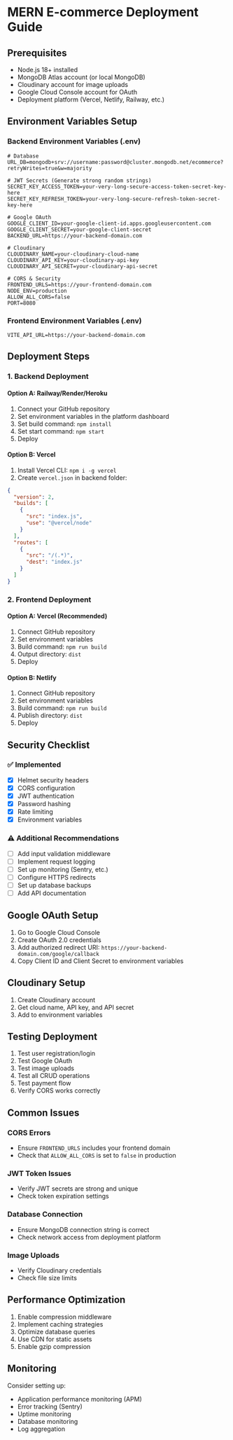 # MERN E-commerce Deployment Guide

## Prerequisites
- Node.js 18+ installed
- MongoDB Atlas account (or local MongoDB)
- Cloudinary account for image uploads
- Google Cloud Console account for OAuth
- Deployment platform (Vercel, Netlify, Railway, etc.)

## Environment Variables Setup

### Backend Environment Variables (.env)
```env
# Database
URL_DB=mongodb+srv://username:password@cluster.mongodb.net/ecommerce?retryWrites=true&w=majority

# JWT Secrets (Generate strong random strings)
SECRET_KEY_ACCESS_TOKEN=your-very-long-secure-access-token-secret-key-here
SECRET_KEY_REFRESH_TOKEN=your-very-long-secure-refresh-token-secret-key-here

# Google OAuth
GOOGLE_CLIENT_ID=your-google-client-id.apps.googleusercontent.com
GOOGLE_CLIENT_SECRET=your-google-client-secret
BACKEND_URL=https://your-backend-domain.com

# Cloudinary
CLOUDINARY_NAME=your-cloudinary-cloud-name
CLOUDINARY_API_KEY=your-cloudinary-api-key
CLOUDINARY_API_SECRET=your-cloudinary-api-secret

# CORS & Security
FRONTEND_URLS=https://your-frontend-domain.com
NODE_ENV=production
ALLOW_ALL_CORS=false
PORT=8080
```

### Frontend Environment Variables (.env)
```env
VITE_API_URL=https://your-backend-domain.com
```

## Deployment Steps

### 1. Backend Deployment

#### Option A: Railway/Render/Heroku
1. Connect your GitHub repository
2. Set environment variables in the platform dashboard
3. Set build command: `npm install`
4. Set start command: `npm start`
5. Deploy

#### Option B: Vercel
1. Install Vercel CLI: `npm i -g vercel`
2. Create `vercel.json` in backend folder:
```json
{
  "version": 2,
  "builds": [
    {
      "src": "index.js",
      "use": "@vercel/node"
    }
  ],
  "routes": [
    {
      "src": "/(.*)",
      "dest": "index.js"
    }
  ]
}
```

### 2. Frontend Deployment

#### Option A: Vercel (Recommended)
1. Connect GitHub repository
2. Set environment variables
3. Build command: `npm run build`
4. Output directory: `dist`
5. Deploy

#### Option B: Netlify
1. Connect GitHub repository
2. Set environment variables
3. Build command: `npm run build`
4. Publish directory: `dist`
5. Deploy

## Security Checklist

### ✅ Implemented
- [x] Helmet security headers
- [x] CORS configuration
- [x] JWT authentication
- [x] Password hashing
- [x] Rate limiting
- [x] Environment variables

### ⚠️ Additional Recommendations
- [ ] Add input validation middleware
- [ ] Implement request logging
- [ ] Set up monitoring (Sentry, etc.)
- [ ] Configure HTTPS redirects
- [ ] Set up database backups
- [ ] Add API documentation

## Google OAuth Setup

1. Go to Google Cloud Console
2. Create OAuth 2.0 credentials
3. Add authorized redirect URI: `https://your-backend-domain.com/google/callback`
4. Copy Client ID and Client Secret to environment variables

## Cloudinary Setup

1. Create Cloudinary account
2. Get cloud name, API key, and API secret
3. Add to environment variables

## Testing Deployment

1. Test user registration/login
2. Test Google OAuth
3. Test image uploads
4. Test all CRUD operations
5. Test payment flow
6. Verify CORS works correctly

## Common Issues

### CORS Errors
- Ensure `FRONTEND_URLS` includes your frontend domain
- Check that `ALLOW_ALL_CORS` is set to `false` in production

### JWT Token Issues
- Verify JWT secrets are strong and unique
- Check token expiration settings

### Database Connection
- Ensure MongoDB connection string is correct
- Check network access from deployment platform

### Image Uploads
- Verify Cloudinary credentials
- Check file size limits

## Performance Optimization

1. Enable compression middleware
2. Implement caching strategies
3. Optimize database queries
4. Use CDN for static assets
5. Enable gzip compression

## Monitoring

Consider setting up:
- Application performance monitoring (APM)
- Error tracking (Sentry)
- Uptime monitoring
- Database monitoring
- Log aggregation

